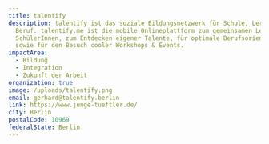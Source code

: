 ```yaml
---
title: talentify
description: talentify ist das soziale Bildungsnetzwerk für Schule, Lernen und
  Beruf. talentify.me ist die mobile Onlineplattform zum gemeinsamen Lernen von
  SchülerInnen, zum Entdecken eigener Talente, für optimale Berufsorientierung
  sowie für den Besuch cooler Workshops & Events.
impactArea:
  - Bildung
  - Integration
  - Zukunft der Arbeit
organization: true
image: /uploads/talentify.png
email: gerhard@talentify.berlin
link: https://www.junge-tueftler.de/
city: Berlin
postalCode: 10969
federalState: Berlin
---
```

